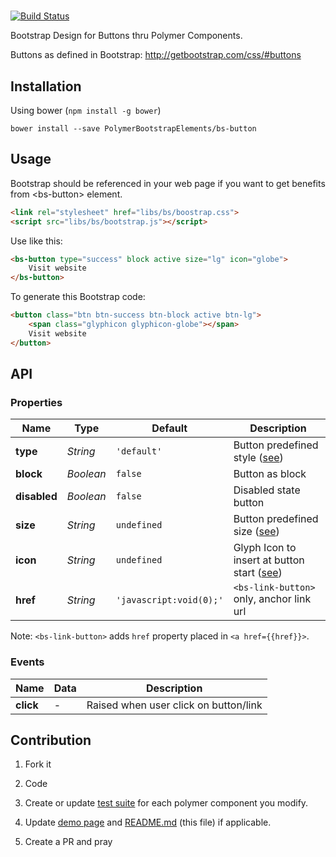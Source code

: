 # <bs-button>

[![Build Status](https://travis-ci.org/PolymerBootstrapElements/bs-button.svg?branch=master)](https://travis-ci.org/PolymerBootstrapElements/bs-button)

Bootstrap Design for Buttons thru Polymer Components.

Buttons as defined in Bootstrap: http://getbootstrap.com/css/#buttons

## Installation

Using bower (`npm install -g bower`)

```
bower install --save PolymerBootstrapElements/bs-button
```

## Usage

Bootstrap should be referenced in your web page if you want to get benefits from &lt;bs-button&gt; element.

```html
<link rel="stylesheet" href="libs/bs/boostrap.css">
<script src="libs/bs/bootstrap.js"></script>
```

Use <bs-button> like this:

```html
<bs-button type="success" block active size="lg" icon="globe">
    Visit website
</bs-button>
```

To generate this Bootstrap code:

```html
<button class="btn btn-success btn-block active btn-lg">
    <span class="glyphicon glyphicon-globe"></span>
    Visit website
</button>
```

## API

### Properties

Name         | Type      | Default                 | Description
-------------|-----------|-------------------------|---------
**type**     | *String*  | `'default'`             | Button predefined style ([see](http://getbootstrap.com/css/#buttons-options))
**block**    | *Boolean* | `false`                 | Button as block
**disabled** | *Boolean* | `false`                 | Disabled state button
**size**     | *String*  | `undefined`             | Button predefined size ([see](http://getbootstrap.com/css/#buttons-sizes))
**icon**     | *String*  | `undefined`             | Glyph Icon to insert at button start ([see](http://getbootstrap.com/components/#glyphicons))
**href**     | *String*  | `'javascript:void(0);'` | `<bs-link-button>` only, anchor link url

Note: `<bs-link-button>` adds `href` property placed in `<a href={{href}}>`.

### Events

Name        | Data         | Description
------------|--------------|-----------
**click**   | -            | Raised when user click on button/link

## Contribution

1. Fork it

3. Code

4. Create or update [test suite](test/) for each polymer component you modify.

5. Update [demo page](demo/index.html) and [README.md](README.md) (this file) if applicable.

5. Create a PR and pray
